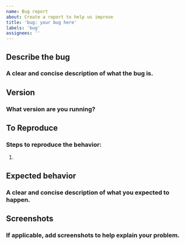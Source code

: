 ```yaml
---
name: Bug report
about: Create a report to help us improve
title: 'bug: your bug here'
labels: 'bug'
assignees: ''
---
```


## **Describe the bug**

### A clear and concise description of what the bug is.

## **Version**

### What version are you running?

## **To Reproduce**

### Steps to reproduce the behavior:

1.

## **Expected behavior**

### A clear and concise description of what you expected to happen.

## **Screenshots**

### If applicable, add screenshots to help explain your problem.
